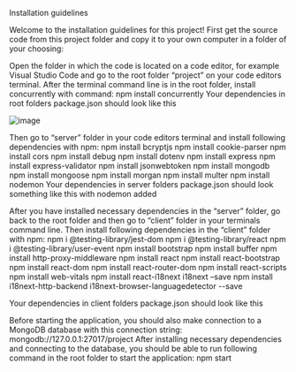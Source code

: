 Installation guidelines

Welcome to the installation guidelines for this project!
First get the source code from this project folder and copy it to your own computer in a folder of your choosing:

Open the folder in which the code is located on a code editor, for example Visual Studio Code and go to the root folder “project” on your code editors terminal. 
After the terminal command line is in the root folder, install concurrently with command:
npm install concurrently
Your dependencies in root folders package.json should look like this

 ![image](https://user-images.githubusercontent.com/72103929/222969956-058d0f39-661a-4983-92b0-30eccea67c0c.png)


Then go to “server” folder in your code editors terminal and install following dependencies with npm:
npm install bcryptjs
npm install cookie-parser
npm install cors
npm install debug
npm install dotenv
npm install express
npm install express-validator
npm install jsonwebtoken
npm install mongodb
npm install mongoose
npm install morgan
npm install multer
npm install nodemon
Your dependencies in server folders package.json should look something like this with nodemon added
 

After you have installed necessary dependencies in the “server” folder, go back to the root folder and then go to “client” folder in your terminals command line. 
Then install following dependencies in the “client” folder with npm:
npm i @testing-library/jest-dom
npm i @testing-library/react
npm i @testing-library/user-event
npm install bootstrap
npm install buffer
npm install http-proxy-middleware
npm install react
npm install react-bootstrap
npm install react-dom
npm install react-router-dom
npm install react-scripts
npm install web-vitals
npm install react-i18next i18next –save
npm install i18next-http-backend i18next-browser-languagedetector --save

Your dependencies in client folders package.json should look like this
 
 
Before starting the application, you should also make connection to a MongoDB database with this connection string:
mongodb://127.0.0.1:27017/project
After installing necessary dependencies and connecting to the database, you should be able to run following command in the root folder to start the application:
npm start
